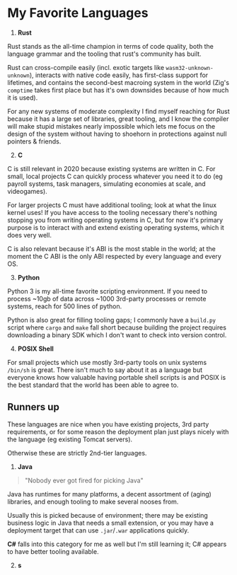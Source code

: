 
# My Favorite Languages

1. **Rust**

Rust stands as the all-time champion in terms of code quality,
both the language grammar and the tooling that rust's
community has built.

Rust can cross-compile easily (incl. exotic targets like `wasm32-unknown-unknown`),
interacts with native code easily, has first-class support for lifetimes, and contains
the second-best macroing system in the world (Zig's `comptime` takes first place but has
it's own downsides because of how much it is used).

For any new systems of moderate complexity I find myself reaching for Rust because
it has a large set of libraries, great tooling, and I know the compiler will
make stupid mistakes nearly impossible which lets me focus on the design of the system
without having to shoehorn in protections against null pointers & friends.

2. **C**

C is still relevant in 2020 because existing systems
are written in C. For small, local projects C can quickly process whatever
you need it to do (eg payroll systems, task managers, simulating economies at scale, and videogames).

For larger projects C must have additional tooling; look at what the linux kernel uses!
If you have access to the tooling necessary there's nothing stopping you from writing
operating systems in C, but for now it's primary purpose is to interact with and extend
existing operating systems, which it does very well.

C is also relevant because it's ABI is the most stable in the world; at the moment
the C ABI is the only ABI respected by every language and every OS.


3. **Python**

Python 3 is my all-time favorite scripting environment.
If you need to process \~10gb of data across \~1000 3rd-party
processes or remote systems, reach for 500 lines of python.

Python is also great for filling tooling gaps; I commonly have a
`build.py` script where `cargo` and `make` fall short because building
the project requires downloading a binary SDK which I don't want
to check into version control.


4. **POSIX Shell**

For small projects which use mostly 3rd-party tools
on unix systems `/bin/sh` is great. There isn't much to say
about it as a language but everyone knows how valuable having
portable shell scripts is and POSIX is the best standard
that the world has been able to agree to.


## Runners up

These languages are nice when you have existing projects,
3rd party requirements, or for some reason the deployment plan
just plays nicely with the language (eg existing Tomcat servers).

Otherwise these are strictly 2nd-tier languages.

1. **Java**

> "Nobody ever got fired for picking Java"

Java has runtimes for many platforms, a decent assortment of (aging) libraries,
and enough tooling to make several nooses from.

Usually this is picked because of environment; there may be existing business
logic in Java that needs a small extension, or you may have a deployment target
that can use `.jar`/`.war` applications quickly.

**C#** falls into this category for me as well but I'm still learning it;
C# appears to have better tooling available.

2. **s**













